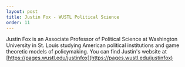 ```yaml
---
layout: post
title: Justin Fox - WUSTL Political Science
order: 11
---
```



Justin Fox is an Associate Professor of Political Science at Washington University in St. Louis studying American political institutions and game theoretic models of policymaking.
You can find Justin's website at [https://pages.wustl.edu/justinfox](https://pages.wustl.edu/justinfox)

